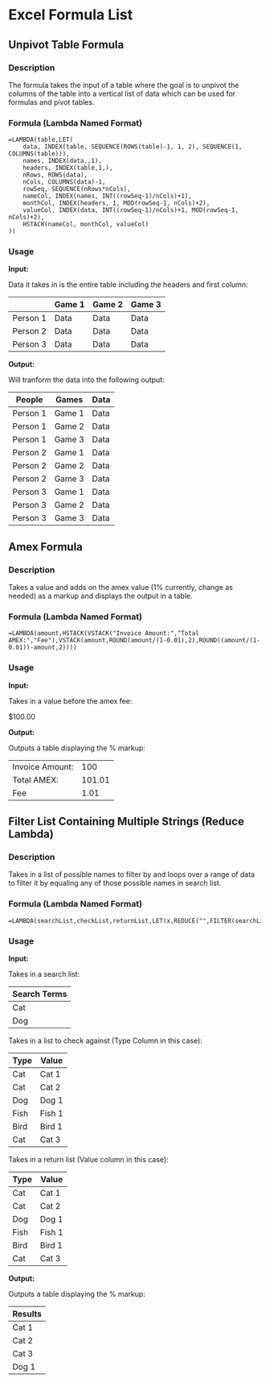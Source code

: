 # Excel Formula List

## Unpivot Table Formula

### Description

The formula takes the input of a table where the goal is to unpivot the columns of the table into a vertical list of data which can be used for formulas and pivot tables.

### Formula (Lambda Named Format)

```
=LAMBDA(table,LET(
    data, INDEX(table, SEQUENCE(ROWS(table)-1, 1, 2), SEQUENCE(1, COLUMNS(table))),
    names, INDEX(data,,1),
    headers, INDEX(table,1,),
    nRows, ROWS(data),
    nCols, COLUMNS(data)-1,
    rowSeq, SEQUENCE(nRows*nCols),
    nameCol, INDEX(names, INT((rowSeq-1)/nCols)+1),
    monthCol, INDEX(headers, 1, MOD(rowSeq-1, nCols)+2),
    valueCol, INDEX(data, INT((rowSeq-1)/nCols)+1, MOD(rowSeq-1, nCols)+2),
    HSTACK(nameCol, monthCol, valueCol)
))
```
### Usage

**Input:**

Data it takes in is the entire table including the headers and first column:

|          | Game 1 | Game 2 | Game 3 |
|----------|--------|--------|--------|
| Person 1 |  Data  |  Data  |  Data  |
| Person 2 |  Data  |  Data  |  Data  |
| Person 3 |  Data  |  Data  |  Data  |

**Output:**

Will tranform the data into the following output:

|  People  |  Games | Data |
|----------|--------|------|
| Person 1 | Game 1 | Data |
| Person 1 | Game 2 | Data |
| Person 1 | Game 3 | Data |
| Person 2 | Game 1 | Data |
| Person 2 | Game 2 | Data |
| Person 2 | Game 3 | Data |
| Person 3 | Game 1 | Data |
| Person 3 | Game 2 | Data |
| Person 3 | Game 3 | Data |

## Amex Formula

### Description

Takes a value and adds on the amex value (1% currently, change as needed) as a markup and displays the output in a table.

### Formula (Lambda Named Format)

```
=LAMBDA(amount,HSTACK(VSTACK("Invoice Amount:","Total AMEX:","Fee"),VSTACK(amount,ROUND(amount/(1-0.01),2),ROUND((amount/(1-0.01))-amount,2))))
```
### Usage

**Input:**

Takes in a value before the amex fee:

$100.00

**Output:**

Outputs a table displaying the % markup:

|                   |        |
|-------------------|--------|
|  Invoice Amount:  | 100    |
|  Total AMEX:      | 101.01 |
| Fee               | 1.01   |

## Filter List Containing Multiple Strings (Reduce Lambda)

### Description

Takes in a list of possible names to filter by and loops over a range of data to filter it by equaling any of those possible names in search list.

### Formula (Lambda Named Format)

```
=LAMBDA(searchList,checkList,returnList,LET(x,REDUCE("",FILTER(searchList,searchList<>""),LAMBDA(init,curr,VSTACK(init,IFERROR(FILTER(returnList,checkList=curr),"")))),FILTER(x,x<>"")))
```
### Usage

**Input:**

Takes in a search list:

|  Search Terms  |
|----------------|
| Cat            |
| Dog            |

Takes in a list to check against (Type Column in this case):

| Type | Value  |
|------|--------|
| Cat  | Cat 1  |
| Cat  | Cat 2  |
| Dog  | Dog 1  |
| Fish | Fish 1 |
| Bird | Bird 1 |
| Cat  | Cat 3  |

Takes in a return list (Value column in this case):

| Type | Value  |
|------|--------|
| Cat  | Cat 1  |
| Cat  | Cat 2  |
| Dog  | Dog 1  |
| Fish | Fish 1 |
| Bird | Bird 1 |
| Cat  | Cat 3  |


**Output:**

Outputs a table displaying the % markup:

| Results|
|--------|
| Cat 1  |
| Cat 2  |
| Cat 3  |
| Dog 1  |



